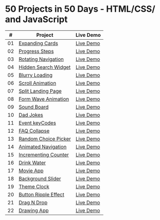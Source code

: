 ﻿# 50 Projects in 50 Days - HTML/CSS/ and JavaScript

|  #  | Project                                                                                                        | Live Demo                                                                                         |
| :-: | -------------------------------------------------------------------------------------------------------------- | ------------------------------------------------------------------------------------------------- |
| 01  | [Expanding Cards](https://github.com/NayLin99/50_PROJECTS_IN_50_DAYS/tree/master/01_expanding_cards)           | [Live Demo](https://naylin99.github.io/50_PROJECTS_IN_50_DAYS/01_expanding_cards/index.html)      |
| 02  | [Progress Steps](https://github.com/NayLin99/50_PROJECTS_IN_50_DAYS/tree/master/02_progress_steps)             | [Live Demo](https://naylin99.github.io/50_PROJECTS_IN_50_DAYS/02_progress_steps/index.html)       |
| 03  | [Rotating Navigation](https://github.com/NayLin99/50_PROJECTS_IN_50_DAYS/tree/master/03_rotating_navigation)   | [Live Demo](https://naylin99.github.io/50_PROJECTS_IN_50_DAYS/03_rotating_navigation/index.html)  |
| 04  | [Hidden Search Widget](https://github.com/NayLin99/50_PROJECTS_IN_50_DAYS/tree/master/04_hidden_search_widget) | [Live Demo](https://naylin99.github.io/50_PROJECTS_IN_50_DAYS/04_hidden_search_widget/index.html) |
| 05  | [Blurry Loading](https://github.com/NayLin99/50_PROJECTS_IN_50_DAYS/tree/master/05_blurry_loading)             | [Live Demo](https://naylin99.github.io/50_PROJECTS_IN_50_DAYS/05_blurry_loading/index.html)       |
| 06  | [Scroll Animation](https://github.com/NayLin99/50_PROJECTS_IN_50_DAYS/tree/master/06_scroll_animation)         | [Live Demo](https://naylin99.github.io/50_PROJECTS_IN_50_DAYS/06_scroll_animation/index.html)     |
| 07  | [Split Landing Page](https://github.com/NayLin99/50_PROJECTS_IN_50_DAYS/tree/master/07_split_landing_page)     | [Live Demo](https://naylin99.github.io/50_PROJECTS_IN_50_DAYS/07_split_landing_page/index.html)   |
| 08  | [Form Wave Animation](https://github.com/NayLin99/50_PROJECTS_IN_50_DAYS/tree/master/08_form_wave_animation)   | [Live Demo](https://naylin99.github.io/50_PROJECTS_IN_50_DAYS/08_form_wave_animation/index.html)  |
| 09  | [Sound Board](https://github.com/NayLin99/50_PROJECTS_IN_50_DAYS/tree/master/09_sound_board)                   | [Live Demo](https://naylin99.github.io/50_PROJECTS_IN_50_DAYS/09_sound_board/index.html)          |
| 10  | [Dad Jokes](https://github.com/NayLin99/50_PROJECTS_IN_50_DAYS/tree/master/10_dad_jokes)                       | [Live Demo](https://naylin99.github.io/50_PROJECTS_IN_50_DAYS/10_dad_jokes/index.html)            |
| 11  | [Event keyCodes](https://github.com/NayLin99/50_PROJECTS_IN_50_DAYS/tree/master/11_event_keycodes)             | [Live Demo](https://naylin99.github.io/50_PROJECTS_IN_50_DAYS/11_event_keycodes/index.html)       |
| 12  | [FAQ Collapse](https://github.com/NayLin99/50_PROJECTS_IN_50_DAYS/tree/master/12_faq_collapse)                 | [Live Demo](https://naylin99.github.io/50_PROJECTS_IN_50_DAYS/12_faq_collapse/index.html)         |
| 13  | [Random Choice Picker](https://github.com/NayLin99/50_PROJECTS_IN_50_DAYS/tree/master/13_random_choice_picker) | [Live Demo](https://naylin99.github.io/50_PROJECTS_IN_50_DAYS/13_random_choice_picker/index.html) |
| 14  | [Animated Navigation](https://github.com/NayLin99/50_PROJECTS_IN_50_DAYS/tree/master/14_animated_navigation)   | [Live Demo](https://naylin99.github.io/50_PROJECTS_IN_50_DAYS/14_animated_navigation/index.html)  |
| 15  | [Incrementing Counter](https://github.com/NayLin99/50_PROJECTS_IN_50_DAYS/tree/master/15_incrementing_counter) | [Live Demo](https://naylin99.github.io/50_PROJECTS_IN_50_DAYS/15_incrementing_counter/index.html) |
| 16  | [Drink Water](https://github.com/NayLin99/50_PROJECTS_IN_50_DAYS/tree/master/16_drink_water)                   | [Live Demo](https://naylin99.github.io/50_PROJECTS_IN_50_DAYS/16_drink_water/index.html)          |
| 17  | [Movie App](https://github.com/NayLin99/50_PROJECTS_IN_50_DAYS/tree/master/17_movie_app)                       | [Live Demo](https://naylin99.github.io/50_PROJECTS_IN_50_DAYS/17_movie_app/index.html)            |
| 18  | [Background Slider](https://github.com/NayLin99/50_PROJECTS_IN_50_DAYS/tree/master/18_background_slider)       | [Live Demo](https://naylin99.github.io/50_PROJECTS_IN_50_DAYS/18_background_slider/index.html)    |
| 19  | [Theme Clock](https://github.com/NayLin99/50_PROJECTS_IN_50_DAYS/tree/master/19_theme_clock)                   | [Live Demo](https://naylin99.github.io/50_PROJECTS_IN_50_DAYS/19_theme_clock/index.html)          |
| 20  | [Button Ripple Effect](https://github.com/NayLin99/50_PROJECTS_IN_50_DAYS/tree/master/20_ripple_effect)        | [Live Demo](https://naylin99.github.io/50_PROJECTS_IN_50_DAYS/20_ripple_effect/index.html)        |
| 21  | [Drag N Drop](https://github.com/NayLin99/50_PROJECTS_IN_50_DAYS/tree/master/21_drag_n_drop)                   | [Live Demo](https://naylin99.github.io/50_PROJECTS_IN_50_DAYS/21_drag_n_drop/index.html)          |
| 22  | [Drawing App](https://github.com/NayLin99/50_PROJECTS_IN_50_DAYS/tree/master/22_drawing_app)                   | [Live Demo](https://naylin99.github.io/50_PROJECTS_IN_50_DAYS/22_drawing_app/index.html)          |
